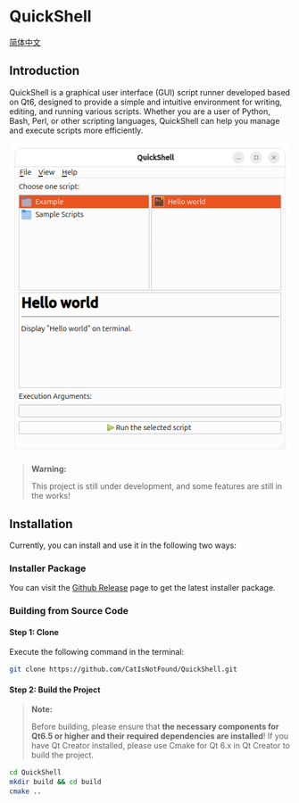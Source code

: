 # QuickShell

[简体中文](./assets/README_zh_CN.md)

## Introduction

QuickShell is a graphical user interface (GUI) script runner developed based on Qt6, designed to provide a simple and intuitive environment for writing, editing, and running various scripts. Whether you are a user of Python, Bash, Perl, or other scripting languages, QuickShell can help you manage and execute scripts more efficiently.

![Screenshot](./assets/screenshot.png)

> **Warning:**
>
> This project is still under development, and some features are still in the works!

## Installation

Currently, you can install and use it in the following two ways:

### Installer Package

You can visit the [Github Release](https://github.com/CatIsNotFound/QuickShell/releases/latest) page to get the latest installer package.

### Building from Source Code

#### Step 1: Clone

Execute the following command in the terminal:

```sh
git clone https://github.com/CatIsNotFound/QuickShell.git
```

#### Step 2: Build the Project

>**Note:**
>
> Before building, please ensure that **the necessary components for Qt6.5 or higher and their required dependencies are installed**! If you have Qt Creator installed, please use Cmake for Qt 6.x in Qt Creator to build the project.

```sh
cd QuickShell
mkdir build && cd build
cmake ..
```
